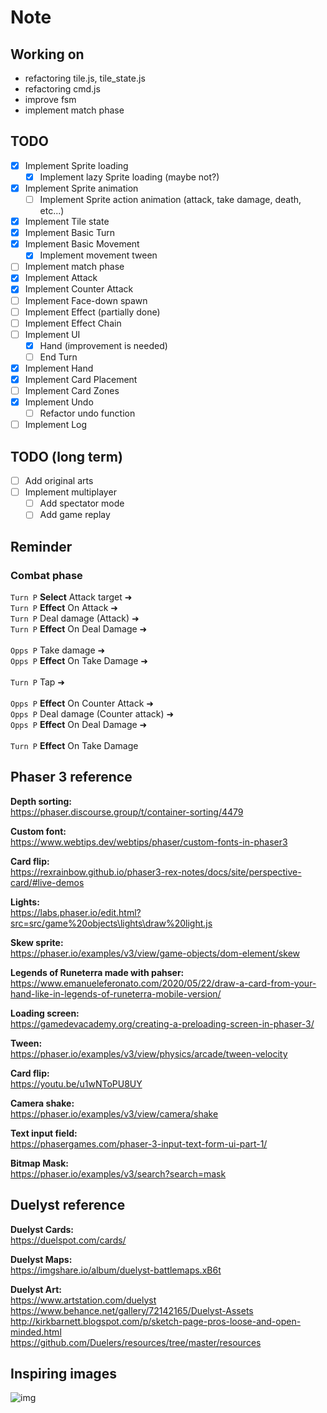 # Note

## Working on

- refactoring tile.js, tile_state.js
- refactoring cmd.js
- improve fsm
- implement match phase

## TODO

- [x] Implement Sprite loading
  - [x] Implement lazy Sprite loading (maybe not?)
- [x] Implement Sprite animation
  - [ ] Implement Sprite action animation (attack, take damage, death, etc...)
- [x] Implement Tile state
- [x] Implement Basic Turn
- [x] Implement Basic Movement
  - [x] Implement movement tween
- [ ] Implement match phase
- [x] Implement Attack
- [x] Implement Counter Attack
- [ ] Implement Face-down spawn
- [ ] Implement Effect (partially done)
- [ ] Implement Effect Chain
- [ ] Implement UI
  - [x] Hand (improvement is needed)
  - [ ] End Turn
- [x] Implement Hand
- [x] Implement Card Placement
- [ ] Implement Card Zones
- [x] Implement Undo
  - [ ] Refactor undo function
- [ ] Implement Log

## TODO (long term)

- [ ] Add original arts
- [ ] Implement multiplayer
  - [ ] Add spectator mode
  - [ ] Add game replay

## Reminder

### Combat phase

`Turn P` **Select** Attack target ➜\
`Turn P` **Effect** On Attack ➜\
`Turn P` Deal damage (Attack) ➜\
`Turn P` **Effect** On Deal Damage ➜\
\
`Opps P` Take damage ➜\
`Opps P` **Effect** On Take Damage ➜\
\
`Turn P` Tap ➜\
\
`Opps P` **Effect** On Counter Attack ➜\
`Opps P` Deal damage (Counter attack) ➜\
`Opps P` **Effect** On Deal Damage ➜\
\
`Turn P` **Effect** On Take Damage

## Phaser 3 reference

**Depth sorting:**\
<https://phaser.discourse.group/t/container-sorting/4479>

**Custom font:**\
<https://www.webtips.dev/webtips/phaser/custom-fonts-in-phaser3>

**Card flip:**\
<https://rexrainbow.github.io/phaser3-rex-notes/docs/site/perspective-card/#live-demos>

**Lights:**\
<https://labs.phaser.io/edit.html?src=src/game%20objects\lights\draw%20light.js>

**Skew sprite:**\
<https://phaser.io/examples/v3/view/game-objects/dom-element/skew>

**Legends of Runeterra made with pahser:**\
<https://www.emanueleferonato.com/2020/05/22/draw-a-card-from-your-hand-like-in-legends-of-runeterra-mobile-version/>

**Loading screen:**\
<https://gamedevacademy.org/creating-a-preloading-screen-in-phaser-3/>

**Tween:**\
<https://phaser.io/examples/v3/view/physics/arcade/tween-velocity>

**Card flip:**\
<https://youtu.be/u1wNToPU8UY>

**Camera shake:**\
<https://phaser.io/examples/v3/view/camera/shake>

**Text input field:**\
<https://phasergames.com/phaser-3-input-text-form-ui-part-1/>

**Bitmap Mask:**\
<https://phaser.io/examples/v3/search?search=mask>

## Duelyst reference

**Duelyst Cards:**\
<https://duelspot.com/cards/>

**Duelyst Maps:**\
<https://imgshare.io/album/duelyst-battlemaps.xB6t>

**Duelyst Art:**\
<https://www.artstation.com/duelyst>\
<https://www.behance.net/gallery/72142165/Duelyst-Assets>\
<http://kirkbarnett.blogspot.com/p/sketch-page-pros-loose-and-open-minded.html>\
<https://github.com/Duelers/resources/tree/master/resources>

## Inspiring images

![img](https://jolstatic.fr/www/captures/3593/4/127794.png)
